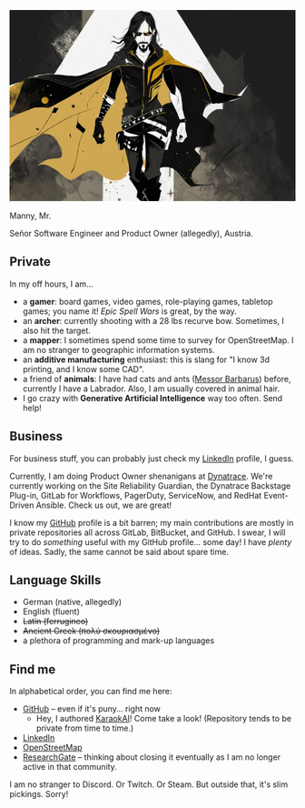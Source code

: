 ![Me](img/sd.jpg)

Manny, Mr.

Señor Software Engineer and Product Owner (allegedly), Austria.

## Private

In my off hours, I am…
- a **gamer**: board games, video games, role-playing games, tabletop games; you name it!
               *Epic Spell Wars* is great, by the way.
- an **archer**: currently shooting with a 28 lbs recurve bow. Sometimes, I also hit the target.
- a **mapper**: I sometimes spend some time to survey for OpenStreetMap.
                I am no stranger to geographic information systems.
- an **additive manufacturing** enthusiast: this is slang for "I know 3d printing, and I know some CAD".
- a friend of **animals**: I have had cats and ants
                           ([Messor Barbarus](https://en.wikipedia.org/wiki/Messor_barbarus)) before, currently I have a
                           Labrador.
                           Also, I am usually covered in animal hair.
- I go crazy with **Generative Artificial Intelligence** way too often. Send help!

## Business

For business stuff, you can probably just check my [LinkedIn] profile, I guess.

Currently, I am doing Product Owner shenanigans at [Dynatrace].
We're currently working on the Site Reliability Guardian, the Dynatrace Backstage Plug-in,
GitLab for Workflows, PagerDuty, ServiceNow, and RedHat Event-Driven Ansible.
Check us out, we are great!

I know my [GitHub] profile is a bit barren; my main contributions are mostly in private repositories
all across GitLab, BitBucket, and GitHub.
I swear, I will try to do *something* useful with my GitHub profile… some day!
I have *plenty* of ideas.
Sadly, the same cannot be said about spare time.

## Language Skills

- German (native, allegedly)
- English (fluent)
- ~~Latin (ferrugineo)~~
- ~~Ancient Greek (πολύ σκουριασμένο)~~
- a plethora of programming and mark-up languages

## Find me

In alphabetical order, you can find me here:

- [GitHub] – even if it's puny… right now
    - Hey, I authored [KaraokAI]! Come take a look! (Repository tends to be private from time to time.)
- [LinkedIn]
- [OpenStreetMap]
- [ResearchGate] – thinking about closing it eventually as I am no longer active in that community.

I am no stranger to Discord.
Or Twitch.
Or Steam.
But outside that, it's slim pickings. Sorry!

[GitHub]: https://github.com/MrManny
[LinkedIn]: https://www.linkedin.com/in/manuel-w-a54850235/
[OpenStreetMap]: https://www.openstreetmap.org/user/MrManny
[ResearchGate]: https://www.researchgate.net/profile/Manuel-Warum
[Dynatrace]: https://www.dynatrace.com/
[KaraokAI]: https://github.com/MrManny/karaokai
